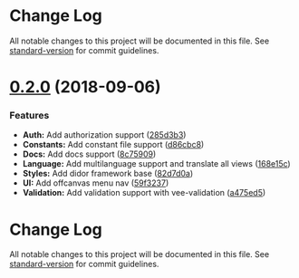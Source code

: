 # Change Log

All notable changes to this project will be documented in this file. See [standard-version](https://github.com/conventional-changelog/standard-version) for commit guidelines.

<a name="0.2.0"></a>
# [0.2.0](https://gitlab.com/fvena/dkn-usa/compare/v0.1.1...v0.2.0) (2018-09-06)


### Features

* **Auth:** Add authorization support ([285d3b3](https://gitlab.com/fvena/dkn-usa/commit/285d3b3))
* **Constants:** Add constant file support ([d86cbc8](https://gitlab.com/fvena/dkn-usa/commit/d86cbc8))
* **Docs:** Add docs support ([8c75909](https://gitlab.com/fvena/dkn-usa/commit/8c75909))
* **Language:** Add multilanguage support and translate all views ([168e15c](https://gitlab.com/fvena/dkn-usa/commit/168e15c))
* **Styles:** Add didor framework base ([82d7d0a](https://gitlab.com/fvena/dkn-usa/commit/82d7d0a))
* **UI:** Add offcanvas menu nav ([59f3237](https://gitlab.com/fvena/dkn-usa/commit/59f3237))
* **Validation:** Add validation support with vee-validation ([a475ed5](https://gitlab.com/fvena/dkn-usa/commit/a475ed5))



# Change Log

All notable changes to this project will be documented in this file. See [standard-version](https://github.com/conventional-changelog/standard-version) for commit guidelines.
